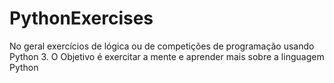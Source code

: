 # PythonExercises
No geral exercícios de lógica ou de competições de programação usando Python 3. O Objetivo é exercitar a mente e aprender mais sobre a linguagem Python
